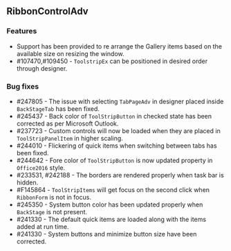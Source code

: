 ## RibbonControlAdv

### Features

* Support has been provided to re arrange the Gallery items based on the available size on resizing the window.
* \#107470,\#109450 - `ToolstripEx` can be positioned in desired order through designer.

### Bug fixes

* \#247805 - The issue with selecting `TabPageAdv` in designer placed inside `BackStageTab` has been fixed.
* \#245437 - Back color of `ToolStripButton` in checked state has been corrected as per Microsoft Outlook.
* \#237723 - Custom controls will now be loaded when they are placed in `ToolStripPanelItem` in higher scaling.
* \#244010 - Flickering of quick items when switching between tabs has been fixed.
* \#244642 - Fore color of `ToolStripButton` is now updated property in `Office2016` style.
* \#233531, \#242188 - The borders are rendered properly when task bar is hidden.
* \#F145864 - `ToolStripItems` will get focus on the second click when `RibbonForm` is not in focus.
* \#245350 - System button color has been updated properly when `BackStage` is not present.
* \#241330 - The default quick items are loaded along with the items added at run time.
* \#241330 - System buttons and minimize button size have been corrected.